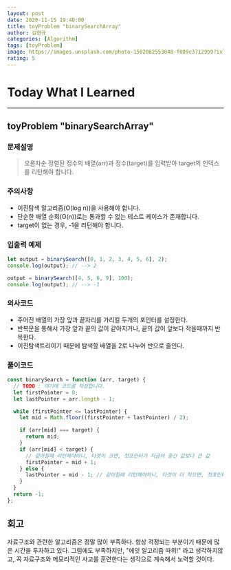 ```yaml
---
layout: post
date: 2020-11-15 19:40:00
title: toyProblem "binarySearchArray"
author: 김현규
categories: [Algorithm]
tags: [toyProblem]
image: https://images.unsplash.com/photo-1502082553048-f009c37129b9?ixlib=rb-1.2.1&ixid=eyJhcHBfaWQiOjEyMDd9&auto=format&fit=crop&w=3450&q=80
rating: 5
---
```


# Today What I Learned

<hr>

## toyProblem "binarySearchArray"

### 문제설명

> 오름차순 정렬된 정수의 배열(arr)과 정수(target)를 입력받아 target의 인덱스를 리턴해야 합니다.

### 주의사항

- 이진탐색 알고리즘(O(log n))을 사용해야 합니다.
- 단순한 배열 순회(O(n))로는 통과할 수 없는 테스트 케이스가 존재합니다.
- target이 없는 경우, -1을 리턴해야 합니다.

### 입출력 예제

```js
let output = binarySearch([0, 1, 2, 3, 4, 5, 6], 2);
console.log(output); // --> 2

output = binarySearch([4, 5, 6, 9], 100);
console.log(output); // --> -1
```

### 의사코드

- 주어진 배열의 가장 앞과 끝자리를 가리킬 두개의 포인터를 설정한다.
- 반복문을 통해서 가장 앞과 끝의 값이 같아지거나, 끝의 값이 앞보다 작을때까지 반복한다.
- 이진탐색트리이기 때문에 탐색할 배열을 2로 나누어 반으로 줄인다.

### 풀이코드

```js
const binarySearch = function (arr, target) {
  // TODO : 여기에 코드를 작성합니다.
  let firstPointer = 0;
  let lastPointer = arr.length - 1;

  while (firstPointer <= lastPointer) {
    let mid = Math.floor((firstPointer + lastPointer) / 2);

    if (arr[mid] === target) {
      return mid;
    }
    if (arr[mid] < target) {
      // 같아질때 리턴해야하니, 타겟이 크면, 첫포인터가 지금의 중간 값보다 큰 값
      firstPointer = mid + 1;
    } else {
      lastPointer = mid - 1; // 같아질때 리턴해야하니, 타겟이 더 작으면, 첫포인터가 지금의 중간 값보다 작은 값.
    }
  }
  return -1;
};
```

## 회고

자료구조와 관련한 알고리즘은 정말 많이 부족하다. 항상 걱정되는 부분이기 때문에 많은 시간을 투자하고 있다.
그럼에도 부족하지만, "에잇 알고리즘 따위!" 라고 생각하지않고, 꼭 자료구조와 메모리적인 사고를 훈련한다는 생각으로 계속해서 노력할 것이다.
